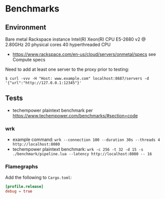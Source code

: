 # Benchmarks

## Environment

Bare metal Rackspace instance Intel(R) Xeon(R) CPU E5-2680 v2 @ 2.80GHz 20 physical cores 40 hyperthreaded CPU

   * https://www.rackspace.com/en-us/cloud/servers/onmetal/specs see Compute specs

Need to add at least one server to the proxy prior to testing:

```
$ curl -vvv -H "Host: www.example.com" localhost:8687/servers -d '{"url":"http://127.0.0.1:12345"}'
```

## Tests

   * techempower plaintext benchmark per https://www.techempower.com/benchmarks/#section=code

### wrk

   * example command: `wrk --connection 100 --duration 30s --threads 4 http://localhost:8080`
   * techempower plaintext benchmark: `wrk -c 256 -t 32 -d 15 -s ./benchmark/pipeline.lua --latency http://localhost:8080 -- 16`

### Flamegraphs

Add the following to `Cargo.toml`:

```toml
[profile.release]
debug = true
```
